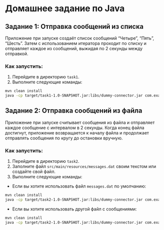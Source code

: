 # Домашнее задание по Java

## Задание 1: Отправка сообщений из списка
Приложение при запуске создаёт список сообщений “Четыре”, “Пять”, “Шесть”. Затем с использованием итератора проходит по списку и отправляет каждое из сообщений, выжидая по 2 секунды между отправкой.

### Как запустить:
1. Перейдите в директорию `task1`.
2. Выполните следующие команды:
  ```bash
  mvn clean install
  java -cp target/task1-1.0-SNAPSHOT.jar:libs/dummy-connector.jar com.example.App
  ```

## Задание 2: Отправка сообщений из файла
Приложение при запуске считывает сообщения из файла и отправляет каждое сообщение с интервалом в 2 секунды. Когда конец файла достигнут, приложение возвращается к началу файла и продолжает отправлять сообщения по кругу до остановки вручную.

### Как запустить:
1. Перейдите в директорию `task2`.
2. Заполните файл `src/main/resources/messages.dat` своим текстом или создайте свой файл.
3. Выполните следующие команды:
  - Если вы хотите использовать файл `messages.dat` по умолчанию:
  ```bash
  mvn clean install
  java -cp target/task2-1.0-SNAPSHOT.jar:libs/dummy-connector.jar com.example.App
  ```
  - Если вы хотите использовать другой файл с сообщениями:
  ```bash
  mvn clean install
  java -cp target/task2-1.0-SNAPSHOT.jar:libs/dummy-connector.jar com.example.App /путь/к/вашему/файлу
  ```
